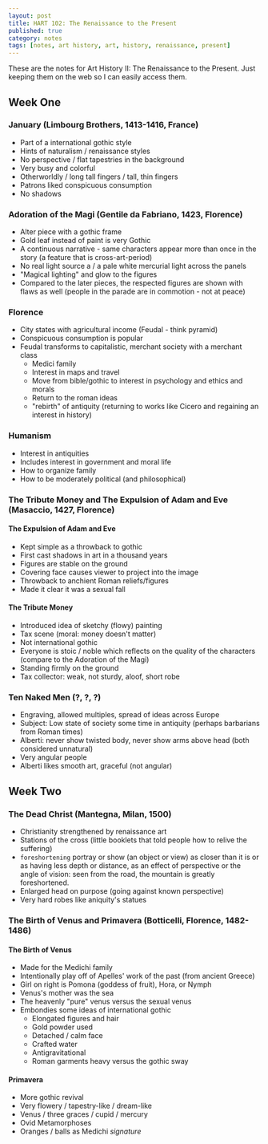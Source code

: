 ```yaml
---
layout: post
title: HART 102: The Renaissance to the Present
published: true
category: notes
tags: [notes, art history, art, history, renaissance, present]
---
```


These are the notes for Art History II: The Renaissance to the Present. Just keeping them on the web so I can easily access them. 

## Week One

### January (Limbourg Brothers, 1413-1416, France)
+ Part of a international gothic style 
+ Hints of naturalism / renaissance styles
+ No perspective / flat tapestries in the background
+ Very busy and colorful
+ Otherworldly / long tall fingers / tall, thin fingers
+ Patrons liked conspicuous consumption
+ No shadows

### Adoration of the Magi (Gentile da Fabriano, 1423, Florence)
+ Alter piece with a gothic frame
+ Gold leaf instead of paint is very Gothic
+ A continuous narrative - same characters appear more than once in the story (a feature that is cross-art-period)
+ No real light source a / a pale white mercurial light across the panels 
+ "Magical lighting" and glow to the figures
+ Compared to the later pieces, the respected figures are shown with flaws as well (people in the parade are in commotion - not at peace)

### Florence
+ City states with agricultural income (Feudal - think pyramid)
+ Conspicuous consumption is popular
+ Feudal transforms to capitalistic, merchant society with a merchant class
	+ Medici family
	+ Interest in maps and travel
	+ Move from bible/gothic to interest in psychology and ethics and morals
	+ Return to the roman ideas
	+ "rebirth" of antiquity (returning to works like Cicero and regaining an interest in history)
	
### Humanism
+ Interest in antiquities
+ Includes interest in government and moral life
+ How to organize family
+ How to be moderately political (and philosophical)
	
### The Tribute Money and The Expulsion of Adam and Eve (Masaccio, 1427, Florence)

#### The Expulsion of Adam and Eve
+ Kept simple as a throwback to gothic
+ First cast shadows in art in a thousand years
+ Figures are stable on the ground
+ Covering face causes viewer to project into the image
+ Throwback to anchient Roman reliefs/figures
+ Made it clear it was a sexual fall

#### The Tribute Money
+ Introduced idea of sketchy (flowy) painting
+ Tax scene (moral: money doesn't matter)
+ Not international gothic 
+ Everyone is stoic / noble which reflects on the quality of the characters (compare to the Adoration of the Magi)
+ Standing firmly on the ground
+ Tax collector: weak, not sturdy, aloof, short robe

### Ten Naked Men (?, ?, ?)
+ Engraving, allowed multiples, spread of ideas across Europe
+ Subject: Low state of society some time in antiquity (perhaps barbarians from Roman times)
+ Alberti: never show twisted body, never show arms above head (both considered unnatural)
+ Very angular people
+ Alberti likes smooth art, graceful (not angular)

## Week Two

### The Dead Christ (Mantegna, Milan, 1500)
+ Christianity strengthened by renaissance art 
+ Stations of the cross (little booklets that told people how to relive the suffering)
+ `foreshortening` portray or show (an object or view) as closer than it is or as having less depth or distance, as an effect of perspective or the angle of vision: seen from the road, the mountain is greatly foreshortened.
+ Enlarged head on purpose (going against known perspective)
+ Very hard robes like aniquity's statues

### The Birth of Venus and Primavera (Botticelli, Florence, 1482-1486)

#### The Birth of Venus
+ Made for the Medichi family
+ Intentionally play off of Apelles' work of the past (from ancient Greece) 
+ Girl on right is Pomona (goddess of fruit), Hora, or Nymph
+ Venus's mother was the sea
+ The heavenly "pure" venus versus the sexual venus
+ Embondies some ideas of international gothic
	+ Elongated figures and hair
	+ Gold powder used 
	+ Detached / calm face
	+ Crafted water
	+ Antigravitational
	+ Roman garments heavy versus the gothic sway

#### Primavera
+ More gothic revival
+ Very flowery / tapestry-like / dream-like
+ Venus / three graces / cupid / mercury
+ Ovid Metamorphoses
+ Oranges / balls as Medichi *signature*